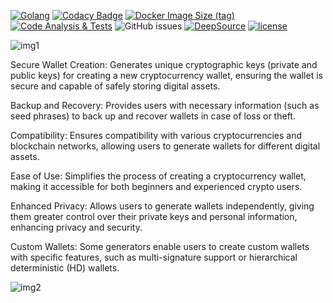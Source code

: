 [![Golang](https://badges.aleen42.com/src/golang.svg)](https://golang.org/)
[![Codacy Badge](https://app.codacy.com/project/badge/Grade/1d765b63df4b4266bdcf653d5a024458)](https://www.codacy.com/gh/Planxnx/ethereum-wallet-generator/dashboard?utm_source=github.com&utm_medium=referral&utm_content=Planxnx/ethereum-wallet-generator&utm_campaign=Badge_Grade)
[![Docker Image Size (tag)](https://img.shields.io/docker/image-size/planxthanee/ethereum-wallet-generator/latest)](https://hub.docker.com/r/planxthanee/ethereum-wallet-generator)
[![Code Analysis & Tests](https://github.com/planxnx/ethereum-wallet-generator/actions/workflows/code-analysis.yml/badge.svg)](https://github.com/planxnx/ethereum-wallet-generator/actions/workflows/code-analysis.yml)
![GitHub issues](https://img.shields.io/github/issues/Planxnx/ethereum-wallet-generator)
[![DeepSource](https://deepsource.io/gh/Planxnx/ethereum-wallet-generator.svg/?label=active+issues)](https://deepsource.io/gh/Planxnx/ethereum-wallet-generator/?ref=repository-badge)
[![license](https://img.shields.io/badge/license-WTFPL%20--%20Do%20What%20the%20Fuck%20You%20Want%20to%20Public%20License-green.svg)](https://github.com/planxnx/ethereum-wallet-generator/blob/main/LICENSE)

![img1](https://user-images.githubusercontent.com/37617738/227807144-c1dc59ae-94fd-4fdf-9678-bf8c12e58cd4.png)

Secure Wallet Creation: Generates unique cryptographic keys (private and public keys) for creating a new cryptocurrency wallet, ensuring the wallet is secure and capable of safely storing digital assets.

Backup and Recovery: Provides users with necessary information (such as seed phrases) to back up and recover wallets in case of loss or theft.

Compatibility: Ensures compatibility with various cryptocurrencies and blockchain networks, allowing users to generate wallets for different digital assets.

Ease of Use: Simplifies the process of creating a cryptocurrency wallet, making it accessible for both beginners and experienced crypto users.

Enhanced Privacy: Allows users to generate wallets independently, giving them greater control over their private keys and personal information, enhancing privacy and security.

Custom Wallets: Some generators enable users to create custom wallets with specific features, such as multi-signature support or hierarchical deterministic (HD) wallets.

![img2](https://user-images.githubusercontent.com/37617738/227806706-02a8a7fa-7d2b-43ca-b89b-c21cc51835ff.png)
